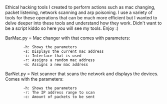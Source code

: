 Ethical hacking tools I created to perform actions such as mac changing, packet listening, network scanning and arp poisoning.
I use a variety of tools for these operations that can be much more efficient but I wanted to delve deeper into these tools and understand how they work. 
Didn't want to be a script kiddo so here you will see my tools. Enjoy :)

BarMac.py = Mac changer with that comes with parameters:
            
            -h: Shows the parameters
            -s: Displays the current mac address
            -i: Interface that is used
            -r: Assigns a random mac address
            -m: Assigns a new mac address
            
BarNet.py = Net scanner that scans the network and displays the devices. Comes with the parameters:
            
            -h: Shows the parameters
            -r: The IP address range to scan
            -c: Amount of packets to be sent

